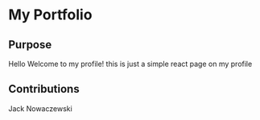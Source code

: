 # My Portfolio

## Purpose

Hello Welcome to my profile! this is just a simple react page on my profile

## Contributions

Jack Nowaczewski
